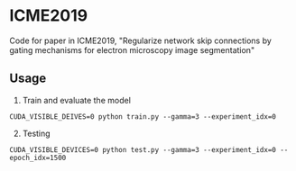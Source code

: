 # ICME2019
Code for paper in ICME2019, "Regularize network skip connections by gating mechanisms for electron microscopy image segmentation"

## Usage
1. Train and evaluate the model

`CUDA_VISIBLE_DEIVES=0 python train.py --gamma=3 --experiment_idx=0`

2. Testing 

`CUDA_VISIBLE_DEVICES=0 python test.py --gamma=3 --experiment_idx=0 --epoch_idx=1500`

